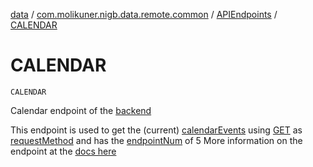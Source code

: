 [data](../../index.md) / [com.molikuner.nigb.data.remote.common](../index.md) / [APIEndpoints](index.md) / [CALENDAR](./-c-a-l-e-n-d-a-r.md)

# CALENDAR

`CALENDAR`

Calendar endpoint of the [backend](https://nigb.app)

This endpoint is used to get the (current) [calendarEvents](../../com.molikuner.nigb.data.types/-calendar-event/index.md)
using [GET](#) as [requestMethod](#)
and has the [endpointNum](#) of 5
More information on the endpoint at the [docs here](https://nigb.app)

